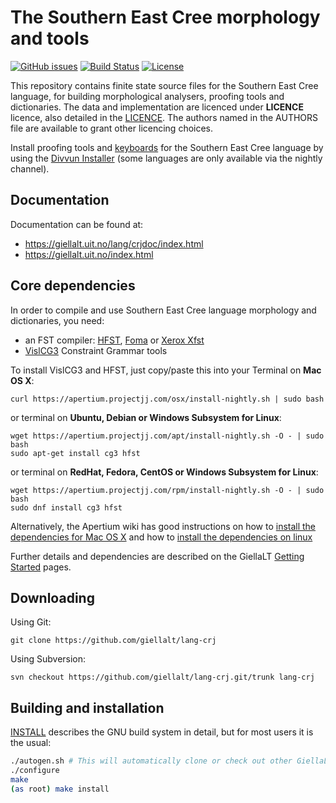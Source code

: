 The Southern East Cree morphology and tools
==========================================

[![GitHub issues](https://img.shields.io/github/issues-raw/giellalt/lang-crj)](https://github.com/giellalt/lang-crj/issues)
[![Build Status](https://github.com/giellalt/lang-crj/workflows/Speller%20CI+CD/badge.svg)](https://github.com/giellalt/lang-crj/actions)
[![License](https://img.shields.io/github/license/giellalt/lang-crj)](https://raw.githubusercontent.com/giellalt/lang-crj/develop/LICENSE)

This repository contains finite state source files for the Southern East Cree language,
for building morphological analysers, proofing tools
and dictionaries. The data and implementation are licenced under __LICENCE__
licence, also detailed in the
[LICENCE](https://github.com/giellalt/lang-crj/blob/develop/LICENCE). The
authors named in the AUTHORS file are available to grant other licencing
choices.

Install proofing tools and [keyboards](https://github.com/giellalt/keyboard-crj)
for the Southern East Cree language by using the [Divvun Installer](http://divvun.no)
(some languages are only available via the nightly channel).

Documentation
-------------

Documentation can be found at:

-   <https://giellalt.uit.no/lang/crjdoc/index.html>
-   <https://giellalt.uit.no/index.html>

Core dependencies
-----------------

In order to compile and use Southern East Cree language morphology and
dictionaries, you need:

- an FST compiler: [HFST](https://github.com/hfst/hfst), [Foma](https://github.com/mhulden/foma) or [Xerox Xfst](https://web.stanford.edu/~laurik/fsmbook/home.html)
- [VislCG3](https://visl.sdu.dk/svn/visl/tools/vislcg3/trunk) Constraint Grammar tools

To install VislCG3 and HFST, just copy/paste this into your Terminal on **Mac OS X**:

```
curl https://apertium.projectjj.com/osx/install-nightly.sh | sudo bash
```

or terminal on **Ubuntu, Debian or Windows Subsystem for Linux**:

```
wget https://apertium.projectjj.com/apt/install-nightly.sh -O - | sudo bash
sudo apt-get install cg3 hfst
```

or terminal on **RedHat, Fedora, CentOS or Windows Subsystem for Linux**:

```
wget https://apertium.projectjj.com/rpm/install-nightly.sh -O - | sudo bash
sudo dnf install cg3 hfst
```

Alternatively, the Apertium wiki has good instructions on how to [install the dependencies for Mac
OS X](https://wiki.apertium.org/wiki/Apertium_on_Mac_OS_X) and how to [install
the dependencies on
linux](https://wiki.apertium.org/wiki/Installation_of_grammar_libraries)

Further details and dependencies are described on the GiellaLT [Getting Started](https://giellalt.uit.no/infra/GettingStarted.html) pages.

Downloading
-----------

Using Git:
```
git clone https://github.com/giellalt/lang-crj
```

Using Subversion:
```
svn checkout https://github.com/giellalt/lang-crj.git/trunk lang-crj
```

Building and installation
-------------------------

[INSTALL](https://github.com/giellalt/lang-crj/blob/develop/INSTALL)
describes the GNU build system in detail, but for most users it is the usual:

```sh
./autogen.sh # This will automatically clone or check out other GiellaLT dependencies
./configure
make
(as root) make install
```
